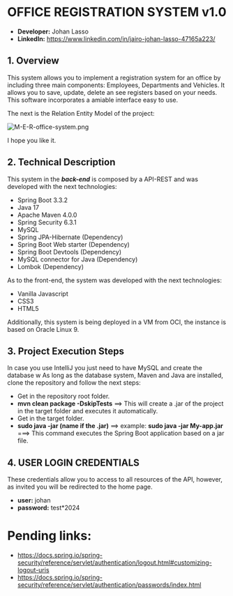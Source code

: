 # OFFICE REGISTRATION SYSTEM v1.0

- **Developer:** Johan Lasso
- **LinkedIn:** https://www.linkedin.com/in/jairo-johan-lasso-47165a223/

## 1. Overview
This system allows you to implement a registration system for an office by including three main components: Employees, Departments and Vehicles.
It allows you to save, update, delete an see registers based on your needs. This software incorporates a amiable interface easy to use.

The next is the Relation Entity Model of the project:

 ![M-E-R-office-system.png](../web-application/src/main/resources/static/img/M-E-R-office-system.png)

I hope you like it.

## 2. Technical Description
This system in the ***back-end*** is composed by a API-REST and was developed with the next technologies:

- Spring Boot 3.3.2
- Java 17
- Apache Maven 4.0.0
- Spring Security 6.3.1
- MySQL
- Spring JPA-Hibernate (Dependency)
- Spring Boot Web starter (Dependency)
- Spring Boot Devtools (Dependency)
- MySQL connector for Java (Dependency)
- Lombok (Dependency)

As to the front-end, the system was developed with the next technologies:
- Vanilla Javascript
- CSS3
- HTML5

Additionally, this system is being deployed in a VM from OCI, the instance is based on Oracle Linux 9.

## 3. Project Execution Steps
In case you use IntelliJ you just need to have MySQL and create the database w
As long as the database system, Maven and Java are installed, clone the repository and follow the next steps:
- Get in the repository root folder.
- **mvn clean package -DskipTests** ==> This will create a .jar of the project in the target folder and executes it automatically.
- Get in the target folder.
- **sudo java -jar (name if the .jar)** ==> example: **sudo java -jar My-app.jar** ===> This command executes the Spring Boot application based on a jar file.

## 4. USER LOGIN CREDENTIALS
These credentials allow you to access to all resources of the API, however, as invited you will be redirected to the home page.
- **user:**  johan
- **password:** test*2024

# Pending links: 
- https://docs.spring.io/spring-security/reference/servlet/authentication/logout.html#customizing-logout-uris
- https://docs.spring.io/spring-security/reference/servlet/authentication/passwords/index.html


